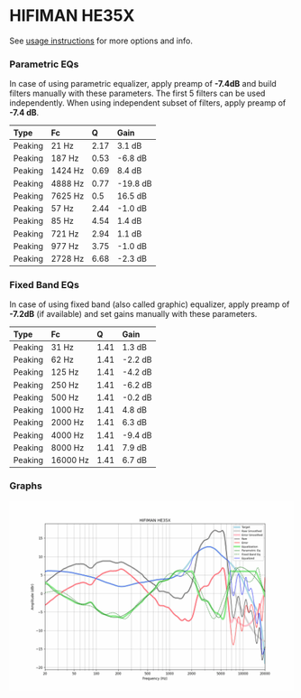 # HIFIMAN HE35X
See [usage instructions](https://github.com/jaakkopasanen/AutoEq#usage) for more options and info.

### Parametric EQs
In case of using parametric equalizer, apply preamp of **-7.4dB** and build filters manually
with these parameters. The first 5 filters can be used independently.
When using independent subset of filters, apply preamp of **-7.4 dB**.

| Type    | Fc      |    Q | Gain     |
|:--------|:--------|:-----|:---------|
| Peaking | 21 Hz   | 2.17 | 3.1 dB   |
| Peaking | 187 Hz  | 0.53 | -6.8 dB  |
| Peaking | 1424 Hz | 0.69 | 8.4 dB   |
| Peaking | 4888 Hz | 0.77 | -19.8 dB |
| Peaking | 7625 Hz | 0.5  | 16.5 dB  |
| Peaking | 57 Hz   | 2.44 | -1.0 dB  |
| Peaking | 85 Hz   | 4.54 | 1.4 dB   |
| Peaking | 721 Hz  | 2.94 | 1.1 dB   |
| Peaking | 977 Hz  | 3.75 | -1.0 dB  |
| Peaking | 2728 Hz | 6.68 | -2.3 dB  |

### Fixed Band EQs
In case of using fixed band (also called graphic) equalizer, apply preamp of **-7.2dB**
(if available) and set gains manually with these parameters.

| Type    | Fc       |    Q | Gain    |
|:--------|:---------|:-----|:--------|
| Peaking | 31 Hz    | 1.41 | 1.3 dB  |
| Peaking | 62 Hz    | 1.41 | -2.2 dB |
| Peaking | 125 Hz   | 1.41 | -4.2 dB |
| Peaking | 250 Hz   | 1.41 | -6.2 dB |
| Peaking | 500 Hz   | 1.41 | -0.2 dB |
| Peaking | 1000 Hz  | 1.41 | 4.8 dB  |
| Peaking | 2000 Hz  | 1.41 | 6.3 dB  |
| Peaking | 4000 Hz  | 1.41 | -9.4 dB |
| Peaking | 8000 Hz  | 1.41 | 7.9 dB  |
| Peaking | 16000 Hz | 1.41 | 6.7 dB  |

### Graphs
![](./HIFIMAN%20HE35X.png)